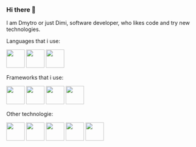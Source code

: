 ### Hi there 👋

I am Dmytro or just Dimi, software developer, who likes code and try new technologies.

Languages that i use:

<div style="display:inline;">

<img src="https://user-images.githubusercontent.com/68282006/197604844-fc115233-144a-486b-a7d0-e2db7ff24377.svg" width="48" height="48">

<img src="https://user-images.githubusercontent.com/68282006/197604125-5aaeaae7-0cf6-47e1-b5c8-be3f219d3080.png" width="48" height="48">

<img src="https://user-images.githubusercontent.com/68282006/197605522-86080f96-fec2-4494-ab27-6cf74cabe7b0.svg" width="48" height="48">

</div>

Frameworks that i use:

<div style="display:inline;">

<img src="https://user-images.githubusercontent.com/68282006/197606574-456cf975-6048-4607-ab7c-0f76a7962f36.svg" height="48">

<img src="https://user-images.githubusercontent.com/68282006/197606878-8a4cb357-0ca1-434f-9a04-9b34be636fbf.svg" height="48">

<img src="https://user-images.githubusercontent.com/68282006/197606433-ca46217d-b982-48bc-bf95-69a7c9fcb228.svg" width="48" height="48">

<img src="https://user-images.githubusercontent.com/68282006/197608327-72948e55-9e12-4e4d-9c23-69bea4399b45.svg" width="48" height="48">

</div>

Other technologie:

<div style="display:inline;">

<img src="https://user-images.githubusercontent.com/68282006/197607652-e317cc39-5ef5-4214-887d-0bd93061c4e9.svg" height="48">

<img src="https://user-images.githubusercontent.com/68282006/197607735-dc115d67-3540-41a6-a24c-ff526a345c36.svg" height="48">

<img src="https://user-images.githubusercontent.com/68282006/197607808-94cfeffa-3212-44bd-9956-302e1efbb4d1.svg" width="48" height="48">

<img src="https://user-images.githubusercontent.com/68282006/197608181-b9fa17f5-fa29-4c46-b1ab-df46b544f764.svg" width="48" height="48">

<img src="https://user-images.githubusercontent.com/68282006/197608540-ca1e4308-a2ad-4232-9728-a9a3df2a39ad.svg" width="48" height="48">

</div>
